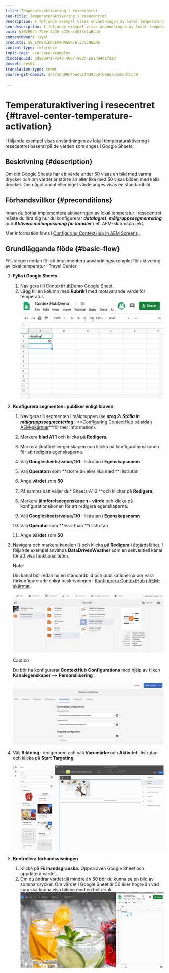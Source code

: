 ```yaml
---
title: Temperaturaktivering i resecentret
seo-title: Temperaturaktivering i resecentret
description: I följande exempel visas användningen av lokal temperaturaktivering i resecentret baserat på de värden som anges i Google Sheets.
seo-description: I följande exempel visas användningen av lokal temperaturaktivering i resecentret baserat på de värden som anges i Google Sheets.
uuid: b35286d2-79be-4c36-b72e-c40ffc1a0ca0
contentOwner: jsyal
products: SG_EXPERIENCEMANAGER/6.5/SCREENS
content-type: reference
topic-tags: use-case-examples
discoiquuid: 9d58b971-4540-4007-968d-2a1d94d1fd38
docset: aem65
translation-type: tm+mt
source-git-commit: ad7f18b99b45ed51f0393a0f608a75e5a5dfca30

---
```



# Temperaturaktivering i resecentret {#travel-center-temperature-activation}

I följande exempel visas användningen av lokal temperaturaktivering i resecentret baserat på de värden som anges i Google Sheets.

## Beskrivning {#description}

Om ditt Google Sheets har ett värde under 50 visas en bild med varma drycker och om värdet är större än eller lika med 50 visas bilden med kalla drycker. Om något annat eller inget värde anges visas en standardbild.

## Förhandsvillkor {#preconditions}

Innan du börjar implementera aktiveringen av lokal temperatur i resecentret måste du lära dig hur du konfigurerar ***datalagret***, ***målgruppssegmentering*** och ***Aktivera målanpassning för kanaler*** i ett AEM-skärmsprojekt.

Mer information finns i [Configuring ContextHub in AEM Screens](configuring-context-hub.md) .

## Grundläggande flöde {#basic-flow}

Följ stegen nedan för att implementera användningsexemplet för aktivering av lokal temperatur i Travel Center:

1. **Fylla i Google Sheets**

   1. Navigera till ContextHubDemo Google Sheet.
   1. Lägg till en kolumn med **Rubrik1** med motsvarande värde för temperatur.
   ![screen_shot_2019-05-08at112911am](assets/screen_shot_2019-05-08at112911am.png)

1. **Konfigurera segmenten i publiker enligt kraven**

   1. Navigera till segmenten i målgruppen (se ***steg 2: Ställa in målgruppssegmentering*** i **[Configuring ContextHub på sidan AEM-skärmar](configuring-context-hub.md)**för mer information).

   1. Markera **blad A1 1** och klicka på **Redigera**.

   1. Markera jämförelseegenskapen och klicka på konfigurationsikonen för att redigera egenskaperna.
   1. Välj **Googlesheets/value/1/0** i listrutan i **Egenskapsnamn**

   1. Välj **Operatorn** som **större än eller lika med **i listrutan

   1. Ange **värdet** som **50**

   1. På samma sätt väljer du* Sheets A1 2 **och klickar på **Redigera**.

   1. Markera **jämförelseegenskapen - värde** och klicka på konfigurationsikonen för att redigera egenskaperna.
   1. Välj **Googlesheets/value/1/0** i listrutan i **Egenskapsnamn**

   1. Välj **Operator** som **less-than **i listrutan

   1. Ange **värdet** som **50**

1. Navigera och markera kanalen () och klicka på **Redigera** i åtgärdsfältet. I följande exempel används **DataDrivenWeather** som en sekventiell kanal för att visa funktionaliteten.

   >[!NOTE]
   >
   >Din kanal bör redan ha en standardbild och publikationerna bör vara förkonfigurerade enligt beskrivningen i [Konfigurera ContextHub i AEM-skärmar](configuring-context-hub.md).

   ![screen_shot_2019-05-08at113022am](assets/screen_shot_2019-05-08at113022am.png)

   >[!CAUTION]
   >
   >Du bör ha konfigurerat **ContextHub** **Configurations** med hjälp av fliken **Kanalegenskaper** —> **Personalisering** .

   ![screen_shot_2019-05-08at114106am](assets/screen_shot_2019-05-08at114106am.png)

1. Välj **Riktning** i redigeraren och välj **Varumärke** och **Aktivitet** i listrutan och klicka på **Start Targeting**.

   ![new_activity3](assets/new_activity3.gif)

1. **Kontrollera förhandsvisningen**

   1. Klicka på **Förhandsgranska.** Öppna även Google Sheet och uppdatera värdet.
   1. Om du ändrar värdet till mindre än 50 bör du kunna se en bild av sommardrycker. Om värdet i Google Sheet är 50 eller högre än vad som ska kunna visa bilden med en het drink.
   ![result3](assets/result3.gif)

